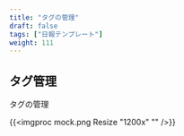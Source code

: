 ```yaml
---
title: "タグの管理"
draft: false
tags: ["日報テンプレート"]
weight: 111
---
```


## タグ管理

タグの管理

{{<imgproc mock.png Resize "1200x" "" />}}
